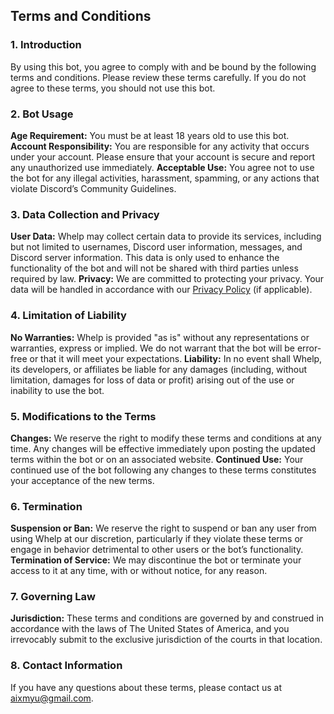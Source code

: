 ## Terms and Conditions

### 1. Introduction
By using this bot, you agree to comply with and be bound by the following terms and conditions. Please review these terms carefully. If you do not agree to these terms, you should not use this bot.

### 2. Bot Usage
**Age Requirement:** You must be at least 18 years old to use this bot.
**Account Responsibility:** You are responsible for any activity that occurs under your account. Please ensure that your account is secure and report any unauthorized use immediately.
**Acceptable Use:** You agree not to use the bot for any illegal activities, harassment, spamming, or any actions that violate Discord’s Community Guidelines.
### 3. Data Collection and Privacy
**User Data:** Whelp may collect certain data to provide its services, including but not limited to usernames, Discord user information, messages, and Discord server information. This data is only used to enhance the functionality of the bot and will not be shared with third parties unless required by law.
**Privacy:** We are committed to protecting your privacy. Your data will be handled in accordance with our [Privacy Policy](docs/privacy.md) (if applicable).
### 4. Limitation of Liability
**No Warranties:** Whelp is provided "as is" without any representations or warranties, express or implied. We do not warrant that the bot will be error-free or that it will meet your expectations.
**Liability:** In no event shall Whelp, its developers, or affiliates be liable for any damages (including, without limitation, damages for loss of data or profit) arising out of the use or inability to use the bot.
### 5. Modifications to the Terms
**Changes:** We reserve the right to modify these terms and conditions at any time. Any changes will be effective immediately upon posting the updated terms within the bot or on an associated website.
**Continued Use:** Your continued use of the bot following any changes to these terms constitutes your acceptance of the new terms.
### 6. Termination
**Suspension or Ban:** We reserve the right to suspend or ban any user from using Whelp at our discretion, particularly if they violate these terms or engage in behavior detrimental to other users or the bot’s functionality.
**Termination of Service:** We may discontinue the bot or terminate your access to it at any time, with or without notice, for any reason.
### 7. Governing Law
**Jurisdiction:** These terms and conditions are governed by and construed in accordance with the laws of The United States of America, and you irrevocably submit to the exclusive jurisdiction of the courts in that location.
### 8. Contact Information
If you have any questions about these terms, please contact us at aixmyu@gmail.com.
